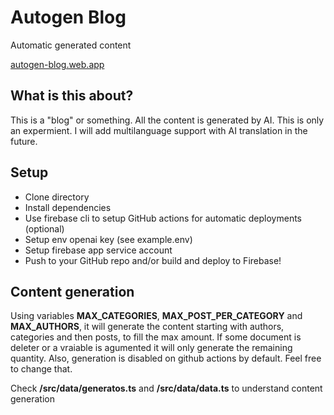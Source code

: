 # Autogen Blog

Automatic generated content

[autogen-blog.web.app](https://autogen-blog.web.app/)

## What is this about?

This is a "blog" or something. All the content is generated by AI. This is only an expermient.
I will add multilanguage support with AI translation in the future.

## Setup

- Clone directory
- Install dependencies
- Use firebase cli to setup GitHub actions for automatic deployments (optional)
- Setup env openai key (see example.env)
- Setup firebase app service account
- Push to your GitHub repo and/or build and deploy to Firebase!

## Content generation

Using variables **MAX_CATEGORIES**, **MAX_POST_PER_CATEGORY** and **MAX_AUTHORS**, it will generate the content starting with authors, categories and then posts, to fill the max amount. If some document is deleter or a vraiable is agumented it will only generate the remaining quantity. Also, generation is disabled on github actions by default. Feel free to change that.

Check **/src/data/generatos.ts** and **/src/data/data.ts** to understand content generation